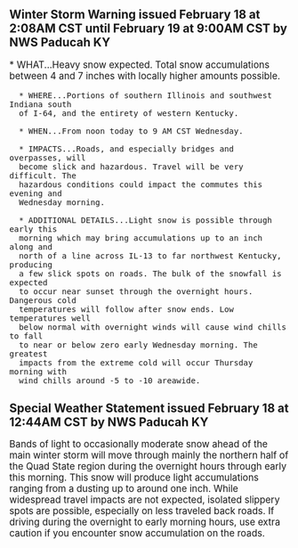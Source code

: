 <p>
   <h2>Winter Storm Warning issued February 18 at 2:08AM CST until February 19 at 9:00AM CST by NWS Paducah KY</h2>
   <div style="font-size:120%">* WHAT...Heavy snow expected. Total snow accumulations between 4 and
      7 inches with locally higher amounts possible.
      
      * WHERE...Portions of southern Illinois and southwest Indiana south
      of I-64, and the entirety of western Kentucky.
      
      * WHEN...From noon today to 9 AM CST Wednesday.
      
      * IMPACTS...Roads, and especially bridges and overpasses, will
      become slick and hazardous. Travel will be very difficult. The
      hazardous conditions could impact the commutes this evening and
      Wednesday morning.
      
      * ADDITIONAL DETAILS...Light snow is possible through early this
      morning which may bring accumulations up to an inch along and
      north of a line across IL-13 to far northwest Kentucky, producing
      a few slick spots on roads. The bulk of the snowfall is expected
      to occur near sunset through the overnight hours. Dangerous cold
      temperatures will follow after snow ends. Low temperatures well
      below normal with overnight winds will cause wind chills to fall
      to near or below zero early Wednesday morning. The greatest
      impacts from the extreme cold will occur Thursday morning with
      wind chills around -5 to -10 areawide.
   </div>
</p>
<p>
   <h2>Special Weather Statement issued February 18 at 12:44AM CST by NWS Paducah KY</h2>
   <div style="font-size:120%">Bands of light to occasionally moderate snow ahead of the main
      winter storm will move through mainly the northern half of the
      Quad State region during the overnight hours through early this
      morning. This snow will produce light accumulations ranging from a
      dusting up to around one inch. While widespread travel impacts
      are not expected, isolated slippery spots are possible, especially
      on less traveled back roads. If driving during the overnight to
      early morning hours, use extra caution if you encounter snow
      accumulation on the roads.
   </div>
</p>